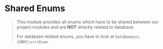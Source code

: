 # Shared Enums

> This module provides all enums which have to be shared 
> between our project modules and are **NOT** directly related to database.  
>
> For database related enums, you have to look at `DataDomain\{ORM}\src\Enum`.
